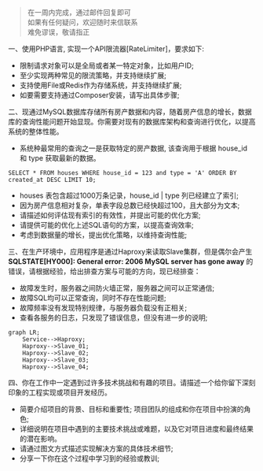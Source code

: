 > 在一周内完成，通过邮件回复即可   
> 如果有任何疑问，欢迎随时来信联系   
> 难免谬误，敬请指正   

一、使用PHP语言, 实现一个API限流器[RateLimiter]，要求如下:
  - 限制请求对象可以是全局或者某一特定对象，比如用户ID;
  - 至少实现两种常见的限流策略，并支持继续扩展;
  - 支持使用File或Redis作为存储系统，并支持继续扩展;
  - 如要需要支持通过Composer安装，请写出具体步骤;

二、现通过MySQL数据库存储所有房产数据和内容，随着房产信息的增长，数据库的查询性能问题开始显现。你需要对现有的数据库架构和查询进行优化，以提高系统的整体性能。
  - 系统种最常用的查询之一是获取特定的房产数据, 该查询用于根据 house_id 和 type 获取最新的数据。
```
SELECT * FROM houses WHERE house_id = 123 and type = 'A' ORDER BY created_at DESC LIMIT 10;
```
  - houses 表包含超过1000万条记录，house_id | type 列已经建立了索引;
  - 因为房产信息相对复杂，单表字段总数已经快超过100，且大部分为文本;
  - 请描述如何评估现有索引的有效性，并提出可能的优化方案;
  - 请提供可能的优化上述SQL语句的方案，以提高查询效率;
  - 考虑到数据量的增长，提出优化策略，以维持查询性能;

三、在生产环境中，应用程序是通过Haproxy来读取Slave集群，但是偶尔会产生 **SQLSTATE[HY000]: General error: 2006 MySQL server has gone away** 的错误，请根据经验，给出排查方案与可能的方向，现已经排查：
  - 故障发生时，服务器之间防火墙正常，服务器之间可以正常通信;
  - 故障SQL均可以正常查询，同时不存在性能问题;
  - 故障频率没有发现特别规律，与服务器负载没有正相关;
  - 查看各服务的日志，只发现了错误信息，但没有进一步的说明;

```mermaid
graph LR;
    Service-->Haproxy;
    Haproxy-->Slave_01;
    Haproxy-->Slave_02;
    Haproxy-->Slave_03;
    Haproxy-->Slave_04;
```

四、你在工作中一定遇到过许多技术挑战和有趣的项目。请描述一个给你留下深刻印象的工程实现或项目开发经历。
  - 简要介绍项目的背景、目标和重要性; 项目团队的组成和你在项目中扮演的角色;
  - 详细说明在项目中遇到的主要技术挑战或难题，以及它对项目进度和最终结果的潜在影响。
  - 请通过图文方式描述实现解决方案的具体技术细节;
  - 分享一下你在这个过程中学习到的经验或教训;
